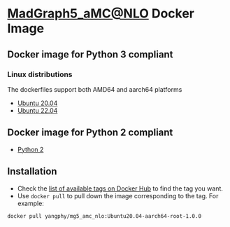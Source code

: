 # [MadGraph5_aMC@NLO](https://launchpad.net/mg5amcnlo) Docker Image

## Docker image for Python 3 compliant
### Linux distributions
The dockerfiles support both AMD64 and aarch64 platforms 

* [Ubuntu 20.04](Ubuntu2004/README.md)
* [Ubuntu 22.04](Ubuntu2204/README.md)

## Docker image for Python 2 compliant
* [Python 2](Python2/README.md)

## Installation

- Check the [list of available tags on Docker Hub](https://hub.docker.com/r/yangphy/mg5_amc_nlo/tags) to find the tag you want.
- Use `docker pull` to pull down the image corresponding to the tag. For example:

```
docker pull yangphy/mg5_amc_nlo:Ubuntu20.04-aarch64-root-1.0.0
```